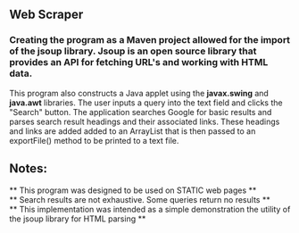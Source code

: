 ## Web Scraper
### Creating the program as a **Maven** project allowed for the import of the **jsoup** library. **Jsoup** is an open source library that provides an API for fetching URL's and working with HTML data.
This program also constructs a Java applet using the **javax.swing** and **java.awt**
libraries. The user inputs a query into the text field and clicks the "Search" button. The application searches Google for basic results
and parses search result headings and their associated links. These headings and links are added added to an ArrayList
that is then passed to an exportFile() method to be printed to a text file.

## Notes:
** This program was designed to be used on STATIC web pages ** </br>
** Search results are not exhaustive. Some queries return no results ** </br>
** This implementation was intended as a simple demonstration the utility of the jsoup library for HTML parsing **

